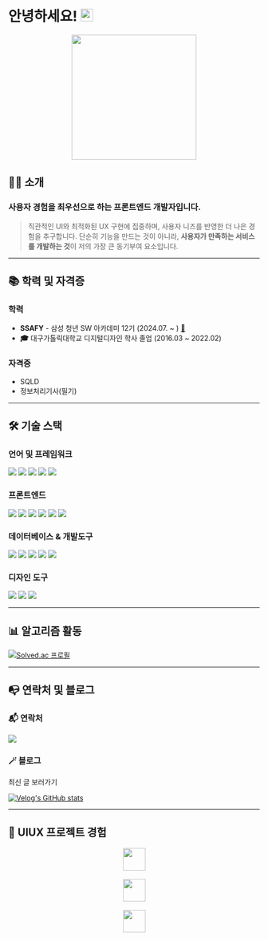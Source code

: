 # 안녕하세요! <img src="https://media.giphy.com/media/hvRJCLFzcasrR4ia7z/giphy.gif" width="25" />

<div align="center">
  <img src="https://media0.giphy.com/media/v1.Y2lkPTc5MGI3NjExdWxtaHlkNW5rdG93N2xyZzFiZ3UzN2pwOG9lb3B3eXMyeXBrMm1jdiZlcD12MV9pbnRlcm5hbF9naWZfYnlfaWQmY3Q9Zw/p4NLw3I4U0idi/giphy.gif" style="height: 250px;" />
</div>

## 🧑‍💻 소개

### **사용자 경험을 최우선으로 하는 프론트엔드 개발자입니다.**

> 직관적인 UI와 최적화된 UX 구현에 집중하며, 사용자 니즈를 반영한 더 나은 경험을 추구합니다.
> 단순히 기능을 만드는 것이 아니라, **사용자가 만족하는 서비스를 개발하는 것**이 저의 가장 큰 동기부여 요소입니다.


---

## 📚 학력 및 자격증

### 학력
- **SSAFY** - 삼성 청년 SW 아카데미 12기 (2024.07. ~ ) [🔗](https://www.ssafy.com/ksp/jsp/swp/swpMain.jsp)
- **🎓** 대구가톨릭대학교 디지털디자인 학사 졸업 (2016.03 ~ 2022.02)

### 자격증
- SQLD
- 정보처리기사(필기)

---

## 🛠️ 기술 스택

### 언어 및 프레임워크
<div>
  <img src="https://img.shields.io/badge/JavaScript-F7DF1E?style=flat-square&logo=JavaScript&logoColor=black"/>
  <img src="https://img.shields.io/badge/TypeScript-3178C6?style=flat-square&logo=TypeScript&logoColor=white"/>
  <img src="https://img.shields.io/badge/Python-3776AB?style=flat-square&logo=Python&logoColor=white"/>
  <img src="https://img.shields.io/badge/HTML-E34F26?style=flat-square&logo=HTML5&logoColor=white"/>
  <img src="https://img.shields.io/badge/CSS3-F68212?style=flat-square&logo=CSS3&logoColor=white"/>
</div>

### 프론트엔드
<div>
  <img src="https://img.shields.io/badge/React-61DAFB?style=flat-square&logo=React&logoColor=black"/>
  <img src="https://img.shields.io/badge/Next.js-000000?style=flat-square&logo=Next.js&logoColor=white"/>
  <img src="https://img.shields.io/badge/Zustand-000000?style=flat-square&logo=React&logoColor=white"/>
  <img src="https://img.shields.io/badge/Tailwind_CSS-06B6D4?style=flat-square&logo=TailwindCSS&logoColor=white"/>
  <img src="https://img.shields.io/badge/styled--components-DB7093?style=flat-square&logo=styled-components&logoColor=white"/>
  <img src="https://img.shields.io/badge/Vite-646CFF?style=flat-square&logo=Vite&logoColor=white"/>
</div>

### 데이터베이스 & 개발도구
<div>
  <img src="https://img.shields.io/badge/MySQL-4479A1?style=flat-square&logo=MySQL&logoColor=white"/>
  <img src="https://img.shields.io/badge/Git-F05032?style=flat-square&logo=Git&logoColor=white"/>
  <img src="https://img.shields.io/badge/github-181717.svg?style=flat-square&logo=github&logoColor=white" />
  <img src="https://img.shields.io/badge/GitHub_Actions-2088FF?style=flat-square&logo=GitHub-Actions&logoColor=white"/>
  <img src="https://img.shields.io/badge/Jira-0052CC?style=flat-square&logo=Jira&logoColor=white"/>
</div>

### 디자인 도구
<div>
  <img src="https://img.shields.io/badge/Figma-F24E1E?style=flat-square&logo=Figma&logoColor=white"/>
  <img src="https://img.shields.io/badge/Adobe_XD-FF61F6?style=flat-square&logo=Adobe-XD&logoColor=white"/>
  <img src="https://img.shields.io/badge/Notion-F3F3F3.svg?style=flat-square&logo=notion&logoColor=black" />
</div>

---

## 📊 알고리즘 활동

[![Solved.ac 프로필](http://mazassumnida.wtf/api/v2/generate_badge?boj=dnwnsrb11)](https://solved.ac/profile/wlsrb22222/solved)

---

## 📭 연락처 및 블로그

### 📬 연락처
<a href="https://velog.io/@dnwnsrb11/posts"><img src="https://img.shields.io/badge/Tech%20Blog-11B48A?style=flat-square&logo=Vimeo&logoColor=white&link=https://velog.io/@zaman17"/></a>

### 🪄 블로그
최신 글 보러가기

[![Velog's GitHub stats](https://velog-readme-stats.vercel.app/api?name=dnwnsrb11&color=dark)](https://velog.io/@dnwnsrb11)

---

## 💼 UIUX 프로젝트 경험

<div align="center">
<a href="https://iac.knu.ac.kr/"><img src="https://iac.knu.ac.kr/assets/images/cmn/hd-logo_w.svg" height="45"/></a>
<br><br>
<a href="https://www.toever.co.kr/main/index"><img src="https://encrypted-tbn0.gstatic.com/images?q=tbn:ANd9GcQ6oPz_Pdvo_rc9hCBDzDGvizyx2yrRyyKwpPPYHi3eDpRk2VCS29wWD5MGIIc9phx841Y&usqp=CAU" height="45"/></a>
<br><br>
<a href="https://www.doldol.net/"><img src="https://www.doldol.net/resources/dist/img/cmn/hd-logo.svg" height="45"/></a>
</div>
